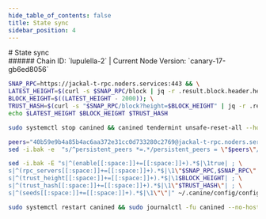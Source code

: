 ```yaml
---
hide_table_of_contents: false
title: State sync
sidebar_position: 4
---
```


<div class="h1-with-icon icon-jackal">
# State sync
</div>
###### Chain ID: `lupulella-2` | Current Node Version: `canary-17-gb6ed8056`

```bash
SNAP_RPC=https://jackal-t-rpc.noders.services:443 && \
LATEST_HEIGHT=$(curl -s $SNAP_RPC/block | jq -r .result.block.header.height); \
BLOCK_HEIGHT=$((LATEST_HEIGHT - 2000)); \
TRUST_HASH=$(curl -s "$SNAP_RPC/block?height=$BLOCK_HEIGHT" | jq -r .result.block_id.hash) && \
echo $LATEST_HEIGHT $BLOCK_HEIGHT $TRUST_HASH
```
```bash
sudo systemctl stop canined && canined tendermint unsafe-reset-all --home ~/.canine --keep-addr-book
```
```bash
peers="40b59e9b4a85b4ac6aa372e31cc0d733280c2769@jackal-t-rpc.noders.services:14656"
sed -i.bak -e  "s/^persistent_peers *=.*/persistent_peers = \"$peers\"/" ~/.canine/config/config.toml
```
```bash
sed -i.bak -E "s|^(enable[[:space:]]+=[[:space:]]+).*$|\1true| ; \
s|^(rpc_servers[[:space:]]+=[[:space:]]+).*$|\1\"$SNAP_RPC,$SNAP_RPC\"| ; \
s|^(trust_height[[:space:]]+=[[:space:]]+).*$|\1$BLOCK_HEIGHT| ; \
s|^(trust_hash[[:space:]]+=[[:space:]]+).*$|\1\"$TRUST_HASH\"| ; \
s|^(seeds[[:space:]]+=[[:space:]]+).*$|\1\"\"|" ~/.canine/config/config.toml
```
```bash
sudo systemctl restart canined && sudo journalctl -fu canined --no-hostname -o cat
```
